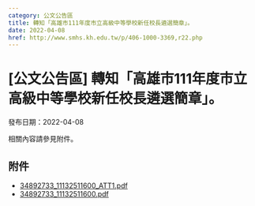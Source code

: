```yaml
---
category: 公文公告區
title: 轉知「高雄市111年度市立高級中等學校新任校長遴選簡章」。
date: 2022-04-08
href: http://www.smhs.kh.edu.tw/p/406-1000-3369,r22.php
---
```


# [公文公告區] 轉知「高雄市111年度市立高級中等學校新任校長遴選簡章」。

發布日期：2022-04-08

相關內容請參見附件。

## 附件

- [34892733_11132511600_ATT1.pdf](https://www.smhs.kh.edu.tw/var/file/0/1000/attach/71/pta_3123_9856072_02523.pdf)
- [34892733_11132511600.pdf](https://www.smhs.kh.edu.tw/var/file/0/1000/attach/71/pta_3124_4304131_02523.pdf)

